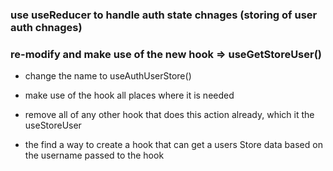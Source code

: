 ### use useReducer to handle auth state chnages (storing of user auth chnages)

### re-modify and make use of the new hook => useGetStoreUser()

- change the name to useAuthUserStore()
- make use of the hook all places where it is needed
- remove all of any other hook that does this action already, which it the useStoreUser

- the find a way to create a hook that can get a users Store data based on the username passed to the hook
